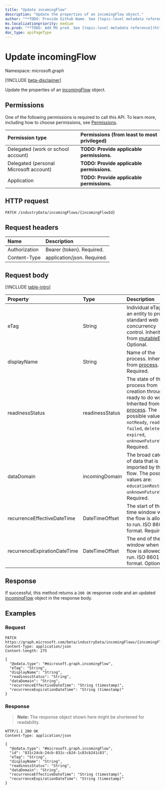 ```yaml
---
title: "Update incomingFlow"
description: "Update the properties of an incomingFlow object."
author: "**TODO: Provide Github Name. See [topic-level metadata reference](https://msgo.azurewebsites.net/add/document/guidelines/metadata.html#topic-level-metadata)**"
ms.localizationpriority: medium
ms.prod: "**TODO: Add MS prod. See [topic-level metadata reference](https://msgo.azurewebsites.net/add/document/guidelines/metadata.html#topic-level-metadata)**"
doc_type: apiPageType
---
```


# Update incomingFlow
Namespace: microsoft.graph

[!INCLUDE [beta-disclaimer](../../includes/beta-disclaimer.md)]

Update the properties of an [incomingFlow](../resources/incomingflow.md) object.

## Permissions
One of the following permissions is required to call this API. To learn more, including how to choose permissions, see [Permissions](/graph/permissions-reference).

|Permission type|Permissions (from least to most privileged)|
|:---|:---|
|Delegated (work or school account)|**TODO: Provide applicable permissions.**|
|Delegated (personal Microsoft account)|**TODO: Provide applicable permissions.**|
|Application|**TODO: Provide applicable permissions.**|

## HTTP request

<!-- {
  "blockType": "ignored"
}
-->
``` http
PATCH /industryData/incomingFlows/{incomingFlowId}
```

## Request headers
|Name|Description|
|:---|:---|
|Authorization|Bearer {token}. Required.|
|Content-Type|application/json. Required.|

## Request body
[!INCLUDE [table-intro](../../includes/update-property-table-intro.md)]


|Property|Type|Description|
|:---|:---|:---|
|eTag|String|Individual eTag for an entity to provide standard web concurrency control. Inherited from [mutableEntity](../resources/mutableentity.md). Optional.|
|displayName|String|Name of the process. Inherited from [process](../resources/process.md). Required.|
|readinessStatus|readinessStatus|The state of the process from creation through to ready to do work. Inherited from [process](../resources/process.md). The possible values are: `notReady`, `ready`, `failed`, `deleted`, `expired`, `unknownFutureValue`. Required.|
|dataDomain|incomingDomain|The broad category of data that is being imported by this flow. The possible values are: `educationRostering`, `unknownFutureValue`. Required.|
|recurrenceEffectiveDateTime|DateTimeOffset|The start of the time window when the flow is allowed to run. ISO 8601 format. Required.|
|recurrenceExpirationDateTime|DateTimeOffset|The end of the time window when the flow is allowed to run. ISO 8601 format. Optional.|



## Response

If successful, this method returns a `200 OK` response code and an updated [incomingFlow](../resources/incomingflow.md) object in the response body.

## Examples

### Request
<!-- {
  "blockType": "request",
  "name": "update_incomingflow"
}
-->
``` http
PATCH https://graph.microsoft.com/beta/industryData/incomingFlows/{incomingFlowId}
Content-Type: application/json
Content-length: 275

{
  "@odata.type": "#microsoft.graph.incomingFlow",
  "eTag": "String",
  "displayName": "String",
  "readinessStatus": "String",
  "dataDomain": "String",
  "recurrenceEffectiveDateTime": "String (timestamp)",
  "recurrenceExpirationDateTime": "String (timestamp)"
}
```


### Response
>**Note:** The response object shown here might be shortened for readability.
<!-- {
  "blockType": "response",
  "truncated": true
}
-->
``` http
HTTP/1.1 200 OK
Content-Type: application/json

{
  "@odata.type": "#microsoft.graph.incomingFlow",
  "id": "831c24cb-24cb-831c-cb24-1c83cb241c83",
  "eTag": "String",
  "displayName": "String",
  "readinessStatus": "String",
  "dataDomain": "String",
  "recurrenceEffectiveDateTime": "String (timestamp)",
  "recurrenceExpirationDateTime": "String (timestamp)"
}
```

